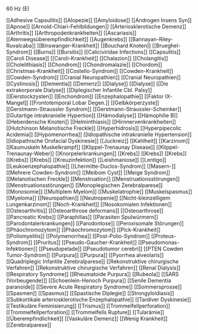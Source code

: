 60 Hz (E)

[[Adhesive Capsulitis]]
[[Alopezie]]
[[Amyloidose]]
[[Androgen Insens Syn]]
[[Apnoe]]
[[Arnold-Chiari-Fehlbildungen]]
[[Arteriosklerotische Demenz]]
[[Arthritis]]
[[Arthropodenkrankheiten]]
[[Ascariasis]]
[[Atemwegsüberempfindlichkeit]]
[[Augenkrebs]]
[[Bannayan-Riley-Ruvalcaba]]
[[Binswanger-Krankheit]]
[[Bouchard Knoten]]
[[Brueghel-Syndrom]]
[[Burns]]
[[Bursitis]]
[[Caliciviridae Infections]]
[[Capsulitis]]
[[Caroli Disease]]
[[Caroli-Krankheit]]
[[Chalazion]]
[[Cholangitis]]
[[Cholelithiasis]]
[[Chondrom]]
[[Chondromalazie]]
[[Chordom]]
[[Christmas-Krankheit]]
[[Costello-Syndrom]]
[[Cowden-Krankheit]]
[[Cowden-Syndrom]]
[[Cranial Neuropathien]]
[[Cranial Neuropathien]]
[[Cystinosis]]
[[Dementia]]
[[Demenz]]
[[Dialyse]]
[[Dialyse]]
[[Die extrakorporale Dialyse]]
[[Diplegischer Infantile Cbl. Palsy]]
[[Eierstockzysten]]
[[Enchondrom]]
[[Enzephalopathie]]
[[Faktor IX-Mangel]]
[[Frontotemporal Lobar Degen.]]
[[Gelbkörperzyste]]
[[Gerstmann-Straussler Syndrom]]
[[Gerstmann-Straussler-Scheinker]]
[[Gutartige intrakranielle Hypertion]]
[[Hämodialyse]]
[[Hämophilie B]]
[[Heberdensche Knoten]]
[[Helminthiasis]]
[[Hirnnervenkrankheiten]]
[[Hutchinson Melanotische Freckle]]
[[Hyperhidrosis]]
[[Hyperpipecolic Acidemia]]
[[Hypomenorrhea]]
[[Idiopathische intrakranielle Hypertension]]
[[Idiopathische Orofacial Dyskinesie]]
[[Juckreiz]]
[[Kahlheit]]
[[Karzinom]]
[[Kaumuskeln Muskelkrampf]]
[[Klippel-Trenaunay Disease]]
[[Klippel-Trenaunay-Weber]]
[[Knorpelerkrankungen]]
[[Krebs]]
[[Krebs]]
[[Krebs]]
[[Krebs]]
[[Krebs]]
[[Kreuzinfektion]]
[[Leishmaniose]]
[[Lentigo]]
[[Leukoenzephalopathie]]
[[Lhermitte-Duclos-Syndrom]]
[[Masern-]]
[[Mehrere Cowden-Syndrom]]
[[Meibom Cyst]]
[[Meige Syndrom]]
[[Melanotischen Freckle]]
[[Menstruation]]
[[Menstruationsstörungen]]
[[Menstruationsstörungen]]
[[Monoplegischen Zerebralparese]]
[[Monosomie]]
[[Multiplem Myelom]]
[[Muskelatrophie]]
[[Muskelspasmus]]
[[Myeloma]]
[[Neuropathien]]
[[Neutropenie]]
[[Nicht-kleinzelligem Lungenkarzinom]]
[[Noch-Krankheit]]
[[Nosokomialen Infektionen]]
[[Osteoarthritis]]
[[Osteoarthrose deformans]]
[[Osteoarthrose]]
[[Pancreatic Krebs]]
[[Paraphilias]]
[[Parasiten Spulwürmern]]
[[Parodontalerkrankungen]]
[[Parodontose]]
[[Peroxisomale Störungen]]
[[Phäochromozytom]]
[[Phäochromozytom]]
[[Pick-Krankheit]]
[[Poliomyelitis]]
[[Polymenorrhea]]
[[Post-Polio-Syndrom]]
[[Proteus-Syndrom]]
[[Pruritus]]
[[Pseudo-Gaucher-Krankheit]]
[[Pseudomonas-Infektionen]]
[[Pseudopelade]]
[[Pseudotumor cerebri]]
[[PTEN Cowden Tumor-Syndrom]]
[[Purpura]]
[[Purpura]]
[[Pyorrhea alveolaris]]
[[Quadriplegic Infantile Zerebralparese]]
[[Rekonstruktive chirurgische Verfahren]]
[[Rekonstruktive chirurgische Verfahren]]
[[Renal Dialysis]]
[[Respiratory Syndrome]]
[[Rheumatoide Purpura]]
[[Rubeola]]
[[SARS (Vorbeugende)]]
[[Schoenlein-Henoch Purpura]]
[[Senile Dementia paranoide]]
[[Severe Acute Respiratory Syndrome]]
[[Sommersprosse]]
[[Spasmen]]
[[Spasmus]]
[[Spastische Diplegie]]
[[Strongyloidiasis]]
[[Subkortikale arteriosklerotische Enzephalopathie]]
[[Tardiver Dyskinesie]]
[[Testikuläre Feminisierung]]
[[Trismus]]
[[Trommelfellperforation]]
[[Trommelfellperforation]]
[[Trommelfells Rupture]]
[[Tularämie]]
[[Überempfindlichkeit]]
[[Vaskuläre Demenz]]
[[Wenig Krankheit]]
[[Zerebralparese]]
